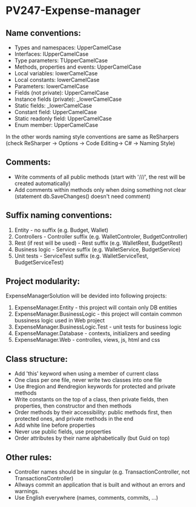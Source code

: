 # PV247-Expense-manager

Name conventions:
-----------------
 - Types and namespaces: UpperCamelCase
 - Interfaces: IUpperCamelCase
 - Type parameters: TUpperCamelCase
 - Methods, properties and events: UpperCamelCase
 - Local variables: lowerCamelCase
 - Local constants: lowerCamelCase
 - Parameters: lowerCamelCase
 - Fields (not private): UpperCamelCase
 - Instance fields (private): _lowerCamelCase
 - Static fields: _lowerCamelCase
 - Constant field: UpperCamelCase
 - Static readonly field: UpperCamelCase
 - Enum member: UpperCamelCase

In the other words naming style conventions are same as ReSharpers (check ReSharper -> Options -> Code Editing-> C# -> Naming Style)

Comments:
-----------------
 - Write comments of all public methods (start with '///', the rest will be created automatically)
 - Add comments within methods only when doing something not clear (statement db.SaveChanges() doesn't need comment)

Suffix naming conventions:
-----------------
1. Entity - no suffix (e.g. Budget, Wallet)
2. Controllers - Controller suffix (e.g. WalletControler, BudgetController)
3. Rest (if rest will be used) - Rest suffix (e.g. WalletRest, BudgetRest)
4. Business logic - Service suffix (e.g. WalletService, BudgetService)
5. Unit tests - ServiceTest suffix (e.g. WalletServiceTest, BudgetServiceTest)

Project modularity:
-----------------
ExpenseManagerSolution will be devided into following projects:

1. ExpenseManager.Entity - this project will contain only DB entities
2. ExpenseManager.BusinessLogic - this project will contain common bussiness logic used in Web project
3. ExpenseManager.BusinessLogic.Test - unit tests for business logic
4. ExpenseManager.Database - contexts, initializers and seeding 
5. ExpenseManager.Web - controlles, views, js, html and css

Class structure:
-----------------
 - Add 'this' keyword when using a member of current class
 - One class per one file, never write two classes into one file
 - Use #region and #endregion keywords for protected and private methods
 - Write constants on the top of a class, then private fields, then properties, then constructor and then methods
 - Order methods by their accessibility: public methods first, then protected ones, and private methods in the end
 - Add white line before properties
 - Never use public fields, use properties
 - Order attributes by their name alphabetically (but Guid on top)

Other rules:
-----------------
 - Controller names should be in singular (e.g. TransactionController, not TransactionsController)
 - Allways commit an application that is built and without an errors and warnings.
 - Use English everywhere (names, comments, commits, ...)
